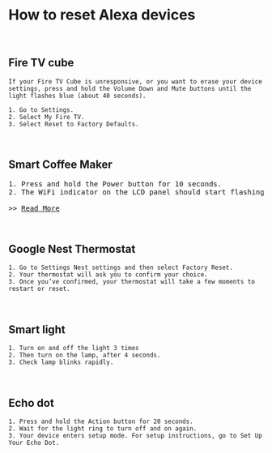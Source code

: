 # __How to reset Alexa devices__
<br />

## Fire TV cube
```
If your Fire TV Cube is unresponsive, or you want to erase your device settings, press and hold the Volume Down and Mute buttons until the light flashes blue (about 40 seconds).

1. Go to Settings.
2. Select My Fire TV.
3. Select Reset to Factory Defaults.
```
<br />

## Smart Coffee Maker
<pre>
1. Press and hold the Power button for 10 seconds. 
2. The WiFi indicator on the LCD panel should start flashing.

>> <a href="https://manuals.plus/atomi-smart/atomi-smart-at1528-coffee-maker-user-guide#ixzz7mENuxAax">Read More</a>
</pre>
<br />

## Google Nest Thermostat
```
1. Go to Settings Nest settings and then select Factory Reset. 
2. Your thermostat will ask you to confirm your choice. 
3. Once you’ve confirmed, your thermostat will take a few moments to restart or reset.
```
<br />

## Smart light
```
1. Turn on and off the light 3 times
2. Then turn on the lamp, after 4 seconds.
3. Check lamp blinks rapidly.
```
<br />

## Echo dot
```
1. Press and hold the Action button for 20 seconds.
2. Wait for the light ring to turn off and on again.
3. Your device enters setup mode. For setup instructions, go to Set Up Your Echo Dot.
```
<br />